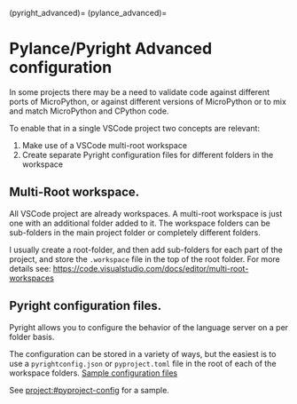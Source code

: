 (pyright_advanced)=
(pylance_advanced)=
# Pylance/Pyright Advanced configuration

In some projects there may be a need to validate code against different ports of MicroPython, or against different versions of MicroPython or to mix and match MicroPython and CPython code.

To enable that in a single VSCode project two concepts are relevant:

1. Make use of a VSCode multi-root workspace
2. Create separate Pyright configuration files for different folders in the workspace

## Multi-Root workspace.

All VSCode project are already workspaces. A multi-root workspace is just one with an additional folder added to it.
The workspace folders can be sub-folders in the main project folder or completely different folders.

I usually create a root-folder, and then add sub-folders for each part of the project, and store the `.workspace` file in the top of the root folder. 
For more details see: https://code.visualstudio.com/docs/editor/multi-root-workspaces

## Pyright configuration files.

Pyright allows you to configure the behavior of the language server on a per folder basis.

The configuration can be stored in a variety of ways, but the easiest is to use a `pyrightconfig.json` or `pyproject.toml` file in the root of each of the workspace folders.
[Sample configuration files](https://github.com/microsoft/pyright/blob/main/docs/configuration.md#sample-config-file)

See <project:#pyproject-config> for a sample.



<!-- 
## example project structure and configuration.

TODO -->

[Pylance]: https://marketplace.visualstudio.com/items?itemName=ms-python.vscode-pylance
